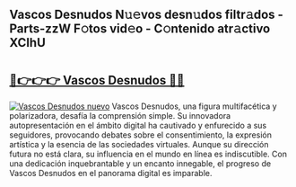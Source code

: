 ## Vascos Desnudos N𝚞𝚎vos desn𝚞dos filtr𝚊dos - Parts-zzW F𝚘tos vid𝚎o - C𝚘ntenido atr𝚊ctivo XCIhU

# <h2><a href="http://mb6l88.tromn.icu/?c=Vascos+Desnudos">🔗👉👉👉 Vascos Desnudos 🔗🔗</a></h2>

[![Vascos Desnudos nuevo](https://i.imgur.com/pEAQMta.gif)](http://mb6l88.tromn.icu/?c=Vascos+Desnudos)
Vascos Desnudos, una figura multifacética y polarizadora, desafía la comprensión simple. Su innovadora autopresentación en el ámbito digital ha cautivado y enfurecido a sus seguidores, provocando debates sobre el consentimiento, la expresión artística y la esencia de las sociedades virtuales. Aunque su dirección futura no está clara, su influencia en el mundo en línea es indiscutible. Con una dedicación inquebrantable y un encanto innegable, el progreso de Vascos Desnudos en el panorama digital es imparable.
